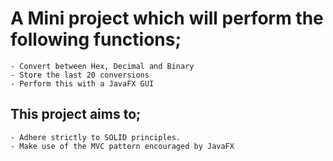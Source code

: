 # A Mini project which will perform the following functions;
    - Convert between Hex, Decimal and Binary
    - Store the last 20 conversions
    - Perform this with a JavaFX GUI

 ## This project aims to;
    - Adhere strictly to SOLID principles.
    - Make use of the MVC pattern encouraged by JavaFX